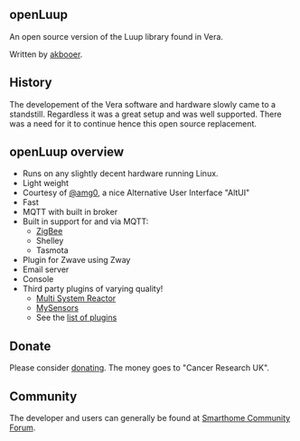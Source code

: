 ## openLuup

An open source version of the Luup library found in Vera.

Written by [akbooer](https://github.com/akbooer/openLuup).

## History

The developement of the Vera software and hardware slowly came to a standstill. Regardless it was a great setup and was well supported. There was a need for it to continue hence this open source replacement.

## openLuup overview

- Runs on any slightly decent hardware running Linux.
- Light weight
- Courtesy of [@amg0](https://github.com/amg0/ALTUI), a nice Alternative User Interface "AltUI"
- Fast
- MQTT with built in broker
- Built in support for and via MQTT:
  * [ZigBee](https://www.zigbee2mqtt.io/)
  * Shelley
  * Tasmota
- Plugin for Zwave using Zway
- Email server
- Console
- Third party plugins of varying quality!
  * [Multi System Reactor](https://reactor.toggledbits.com/docs/)
  * [MySensors](https://www.mysensors.org/)
  * See the [list of plugins](plugins-list.md)

## Donate

Please consider [donating](https://www.justgiving.com/DataYours/). The money goes to "Cancer Research UK".

## Community

The developer and users can generally be found at [Smarthome Community Forum](https://smarthome.community/).
